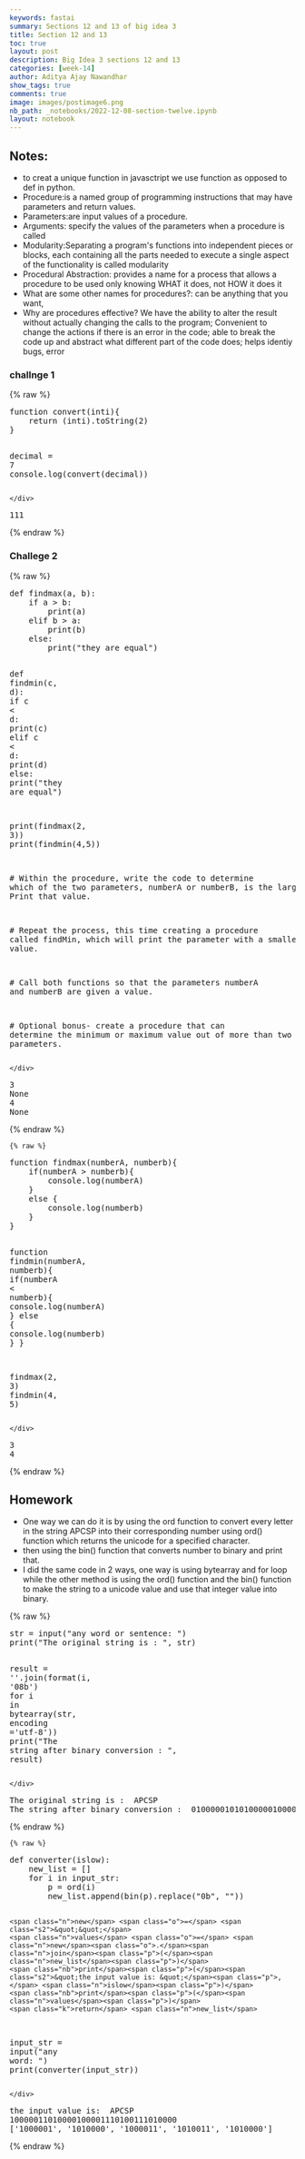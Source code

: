 ```yaml
---
keywords: fastai
summary: Sections 12 and 13 of big idea 3
title: Section 12 and 13
toc: true
layout: post
description: Big Idea 3 sections 12 and 13
categories: [week-14]
author: Aditya Ajay Nawandhar
show_tags: true
comments: true
image: images/postimage6.png
nb_path: _notebooks/2022-12-08-section-twelve.ipynb
layout: notebook
---
```


<!--
#################################################
### THIS FILE WAS AUTOGENERATED! DO NOT EDIT! ###
#################################################
# file to edit: _notebooks/2022-12-08-section-twelve.ipynb
-->

<div class="container" id="notebook-container">
        
<div class="cell border-box-sizing text_cell rendered"><div class="inner_cell">
<div class="text_cell_render border-box-sizing rendered_html">
<h2 id="Notes:">Notes:<a class="anchor-link" href="#Notes:"> </a></h2><ul>
<li>to creat a unique function in javasctript we use function as opposed to def in python.</li>
<li>Procedure:is a named group of programming instructions that may have parameters and return values.</li>
<li>Parameters:are input values of a procedure.</li>
<li>Arguments: specify the values of the parameters when a procedure is called</li>
<li>Modularity:Separating a program's functions into independent pieces or blocks, each containing all the parts needed to execute a single aspect of the functionality is called modularity</li>
<li>Procedural Abstraction: provides a name for a process that allows a procedure to be used only knowing WHAT it does, not HOW it does it</li>
<li>What are some other names for procedures?: can be anything that you want, </li>
<li>Why are procedures effective? We have the ability to alter the result without actually changing the calls to the program; Convenient to change the actions if there is an error in the code; able to break the code up and abstract what different part of the code does; helps identiy bugs, error</li>
</ul>

</div>
</div>
</div>
<div class="cell border-box-sizing text_cell rendered"><div class="inner_cell">
<div class="text_cell_render border-box-sizing rendered_html">
<h3 id="challnge-1">challnge 1<a class="anchor-link" href="#challnge-1"> </a></h3>
</div>
</div>
</div>
    {% raw %}
    
<div class="cell border-box-sizing code_cell rendered">
<div class="input">

<div class="inner_cell">
    <div class="input_area">
<div class=" highlight hl-ipython3"><pre><span></span><span class="n">function</span> <span class="n">convert</span><span class="p">(</span><span class="n">inti</span><span class="p">){</span>
    <span class="k">return</span> <span class="p">(</span><span class="n">inti</span><span class="p">)</span><span class="o">.</span><span class="n">toString</span><span class="p">(</span><span class="mi">2</span><span class="p">)</span>
<span class="p">}</span>

<span class="n">decimal</span> <span class="o">=</span> <span class="mi">7</span>
<span class="n">console</span><span class="o">.</span><span class="n">log</span><span class="p">(</span><span class="n">convert</span><span class="p">(</span><span class="n">decimal</span><span class="p">))</span>
</pre></div>

    </div>
</div>
</div>

<div class="output_wrapper">
<div class="output">

<div class="output_area">

<div class="output_subarea output_stream output_stdout output_text">
<pre>111
</pre>
</div>
</div>

</div>
</div>

</div>
    {% endraw %}

<div class="cell border-box-sizing text_cell rendered"><div class="inner_cell">
<div class="text_cell_render border-box-sizing rendered_html">
<h3 id="Challege-2">Challege 2<a class="anchor-link" href="#Challege-2"> </a></h3>
</div>
</div>
</div>
    {% raw %}
    
<div class="cell border-box-sizing code_cell rendered">
<div class="input">

<div class="inner_cell">
    <div class="input_area">
<div class=" highlight hl-ipython3"><pre><span></span><span class="k">def</span> <span class="nf">findmax</span><span class="p">(</span><span class="n">a</span><span class="p">,</span> <span class="n">b</span><span class="p">):</span>
    <span class="k">if</span> <span class="n">a</span> <span class="o">&gt;</span> <span class="n">b</span><span class="p">:</span>
        <span class="nb">print</span><span class="p">(</span><span class="n">a</span><span class="p">)</span>
    <span class="k">elif</span> <span class="n">b</span> <span class="o">&gt;</span> <span class="n">a</span><span class="p">:</span>
        <span class="nb">print</span><span class="p">(</span><span class="n">b</span><span class="p">)</span>
    <span class="k">else</span><span class="p">:</span>
        <span class="nb">print</span><span class="p">(</span><span class="s2">&quot;they are equal&quot;</span><span class="p">)</span>
        
<span class="k">def</span> <span class="nf">findmin</span><span class="p">(</span><span class="n">c</span><span class="p">,</span> <span class="n">d</span><span class="p">):</span>
    <span class="k">if</span> <span class="n">c</span> <span class="o">&lt;</span> <span class="n">d</span><span class="p">:</span>
        <span class="nb">print</span><span class="p">(</span><span class="n">c</span><span class="p">)</span>
    <span class="k">elif</span> <span class="n">c</span> <span class="o">&lt;</span> <span class="n">d</span><span class="p">:</span>
        <span class="nb">print</span><span class="p">(</span><span class="n">d</span><span class="p">)</span>
    <span class="k">else</span><span class="p">:</span>
        <span class="nb">print</span><span class="p">(</span><span class="s2">&quot;they are equal&quot;</span><span class="p">)</span>
        

<span class="nb">print</span><span class="p">(</span><span class="n">findmax</span><span class="p">(</span><span class="mi">2</span><span class="p">,</span> <span class="mi">3</span><span class="p">))</span>
<span class="nb">print</span><span class="p">(</span><span class="n">findmin</span><span class="p">(</span><span class="mi">4</span><span class="p">,</span><span class="mi">5</span><span class="p">))</span>
        
<span class="c1"># Within the procedure, write the code to determine which of the two parameters, numberA or numberB, is the larger value. Print that value.</span>

<span class="c1"># Repeat the process, this time creating a procedure called findMin, which will print the parameter with a smaller value.</span>

<span class="c1"># Call both functions so that the parameters numberA and numberB are given a value.</span>

<span class="c1"># Optional bonus- create a procedure that can determine the minimum or maximum value out of more than two parameters.</span>
</pre></div>

    </div>
</div>
</div>

<div class="output_wrapper">
<div class="output">

<div class="output_area">

<div class="output_subarea output_stream output_stdout output_text">
<pre>3
None
4
None
</pre>
</div>
</div>

</div>
</div>

</div>
    {% endraw %}

    {% raw %}
    
<div class="cell border-box-sizing code_cell rendered">
<div class="input">

<div class="inner_cell">
    <div class="input_area">
<div class=" highlight hl-ipython3"><pre><span></span><span class="n">function</span> <span class="n">findmax</span><span class="p">(</span><span class="n">numberA</span><span class="p">,</span> <span class="n">numberb</span><span class="p">){</span>
    <span class="k">if</span><span class="p">(</span><span class="n">numberA</span> <span class="o">&gt;</span> <span class="n">numberb</span><span class="p">){</span>
        <span class="n">console</span><span class="o">.</span><span class="n">log</span><span class="p">(</span><span class="n">numberA</span><span class="p">)</span>
    <span class="p">}</span>
    <span class="k">else</span> <span class="p">{</span>
        <span class="n">console</span><span class="o">.</span><span class="n">log</span><span class="p">(</span><span class="n">numberb</span><span class="p">)</span>
    <span class="p">}</span>
<span class="p">}</span>

<span class="n">function</span> <span class="n">findmin</span><span class="p">(</span><span class="n">numberA</span><span class="p">,</span> <span class="n">numberb</span><span class="p">){</span>
    <span class="k">if</span><span class="p">(</span><span class="n">numberA</span> <span class="o">&lt;</span> <span class="n">numberb</span><span class="p">){</span>
        <span class="n">console</span><span class="o">.</span><span class="n">log</span><span class="p">(</span><span class="n">numberA</span><span class="p">)</span>
    <span class="p">}</span>
    <span class="k">else</span> <span class="p">{</span>
        <span class="n">console</span><span class="o">.</span><span class="n">log</span><span class="p">(</span><span class="n">numberb</span><span class="p">)</span>
    <span class="p">}</span>
<span class="p">}</span>

<span class="n">findmax</span><span class="p">(</span><span class="mi">2</span><span class="p">,</span> <span class="mi">3</span><span class="p">)</span>
<span class="n">findmin</span><span class="p">(</span><span class="mi">4</span><span class="p">,</span> <span class="mi">5</span><span class="p">)</span>
</pre></div>

    </div>
</div>
</div>

<div class="output_wrapper">
<div class="output">

<div class="output_area">

<div class="output_subarea output_stream output_stdout output_text">
<pre>3
4
</pre>
</div>
</div>

</div>
</div>

</div>
    {% endraw %}

<div class="cell border-box-sizing text_cell rendered"><div class="inner_cell">
<div class="text_cell_render border-box-sizing rendered_html">
<h2 id="Homework">Homework<a class="anchor-link" href="#Homework"> </a></h2><ul>
<li>One way we can do it is by using the ord function to convert every letter in the string APCSP into their corresponding number using ord() function which returns the unicode for a specified character. </li>
<li>then using the bin() function that converts number to binary and print that.</li>
<li>I did the same code in 2 ways, one way is using bytearray and for loop while the other method is using the ord() function and the bin() function to make the string to a unicode value and use that integer value into binary.</li>
</ul>

</div>
</div>
</div>
    {% raw %}
    
<div class="cell border-box-sizing code_cell rendered">
<div class="input">

<div class="inner_cell">
    <div class="input_area">
<div class=" highlight hl-ipython3"><pre><span></span><span class="nb">str</span> <span class="o">=</span> <span class="nb">input</span><span class="p">(</span><span class="s2">&quot;any word or sentence: &quot;</span><span class="p">)</span>
<span class="nb">print</span><span class="p">(</span><span class="s2">&quot;The original string is : &quot;</span><span class="p">,</span> <span class="nb">str</span><span class="p">)</span>

<span class="n">result</span> <span class="o">=</span> <span class="s1">&#39;&#39;</span><span class="o">.</span><span class="n">join</span><span class="p">(</span><span class="nb">format</span><span class="p">(</span><span class="n">i</span><span class="p">,</span> <span class="s1">&#39;08b&#39;</span><span class="p">)</span> <span class="k">for</span> <span class="n">i</span> <span class="ow">in</span> <span class="nb">bytearray</span><span class="p">(</span><span class="nb">str</span><span class="p">,</span> <span class="n">encoding</span> <span class="o">=</span><span class="s1">&#39;utf-8&#39;</span><span class="p">))</span>
<span class="nb">print</span><span class="p">(</span><span class="s2">&quot;The string after binary conversion : &quot;</span><span class="p">,</span> <span class="n">result</span><span class="p">)</span>
</pre></div>

    </div>
</div>
</div>

<div class="output_wrapper">
<div class="output">

<div class="output_area">

<div class="output_subarea output_stream output_stdout output_text">
<pre>The original string is :  APCSP
The string after binary conversion :  0100000101010000010000110101001101010000
</pre>
</div>
</div>

</div>
</div>

</div>
    {% endraw %}

    {% raw %}
    
<div class="cell border-box-sizing code_cell rendered">
<div class="input">

<div class="inner_cell">
    <div class="input_area">
<div class=" highlight hl-ipython3"><pre><span></span><span class="k">def</span> <span class="nf">converter</span><span class="p">(</span><span class="n">islow</span><span class="p">):</span>
    <span class="n">new_list</span> <span class="o">=</span> <span class="p">[]</span>
    <span class="k">for</span> <span class="n">i</span> <span class="ow">in</span> <span class="n">input_str</span><span class="p">:</span>
        <span class="n">p</span> <span class="o">=</span> <span class="nb">ord</span><span class="p">(</span><span class="n">i</span><span class="p">)</span>
        <span class="n">new_list</span><span class="o">.</span><span class="n">append</span><span class="p">(</span><span class="nb">bin</span><span class="p">(</span><span class="n">p</span><span class="p">)</span><span class="o">.</span><span class="n">replace</span><span class="p">(</span><span class="s2">&quot;0b&quot;</span><span class="p">,</span> <span class="s2">&quot;&quot;</span><span class="p">))</span>
    
    <span class="n">new</span> <span class="o">=</span> <span class="s2">&quot;&quot;</span>
    <span class="n">values</span> <span class="o">=</span> <span class="n">new</span><span class="o">.</span><span class="n">join</span><span class="p">(</span><span class="n">new_list</span><span class="p">)</span>
    <span class="nb">print</span><span class="p">(</span><span class="s2">&quot;the input value is: &quot;</span><span class="p">,</span> <span class="n">islow</span><span class="p">)</span>
    <span class="nb">print</span><span class="p">(</span><span class="n">values</span><span class="p">)</span>
    <span class="k">return</span> <span class="n">new_list</span>
    


<span class="n">input_str</span> <span class="o">=</span> <span class="nb">input</span><span class="p">(</span><span class="s2">&quot;any word: &quot;</span><span class="p">)</span>
<span class="nb">print</span><span class="p">(</span><span class="n">converter</span><span class="p">(</span><span class="n">input_str</span><span class="p">))</span>
</pre></div>

    </div>
</div>
</div>

<div class="output_wrapper">
<div class="output">

<div class="output_area">

<div class="output_subarea output_stream output_stdout output_text">
<pre>the input value is:  APCSP
10000011010000100001110100111010000
[&#39;1000001&#39;, &#39;1010000&#39;, &#39;1000011&#39;, &#39;1010011&#39;, &#39;1010000&#39;]
</pre>
</div>
</div>

</div>
</div>

</div>
    {% endraw %}

</div>
 

